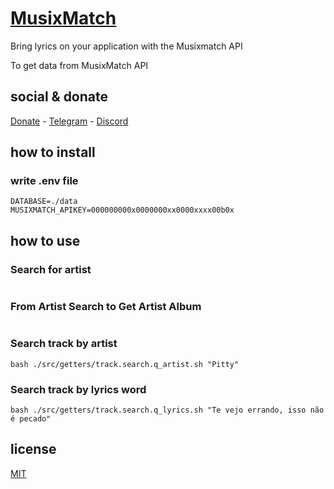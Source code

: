 # [MusixMatch](https://developer.musixmatch.com/)

Bring lyrics on your application with the Musixmatch API

To get data from MusixMatch API

## social & donate

[Donate](https://link.mercadopago.com.br/brtmvdl) - [Telegram](https://t.me/+KRmg5MlqgMk0MTg5) - [Discord](https://discord.gg/4JFAWPYs)

## how to install

### write .env file

```
DATABASE=./data
MUSIXMATCH_APIKEY=000000000x0000000xx0000xxxx00b0x

```

## how to use

### Search for artist

```

```

### From Artist Search to Get Artist Album

```

```

### Search track by artist

```
bash ./src/getters/track.search.q_artist.sh "Pitty"
```

### Search track by lyrics word

```
bash ./src/getters/track.search.q_lyrics.sh "Te vejo errando, isso não é pecado"
```

## license

[MIT](./LICENSE)

